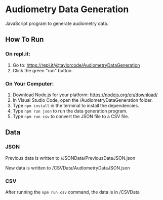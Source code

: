 # Audiometry Data Generation
JavaScript program to generate audiometry data.


## How To Run

### On repl.it:
1. Go to: https://repl.it/@taylorcode/AudiometryDataGeneration
2. Click the green "run" button.

### On Your Computer:
1. Download Node.js for your platform: https://nodejs.org/en/download/
2. In Visual Studio Code, open the /AudiometryDataGeneration folder.
3. Type `npm install` in the terminal to install the dependencies.
4. Type `npm run json` to run the data generation program.
5. Type `npm run csv` to convert the JSON file to a CSV file.


## Data
### JSON
Previous data is written to /JSONData/PreviousDataJSON.json

New data is written to /CSVData/AudiometryDataJSON.json
### CSV
After running the `npm run csv` command, the data is in /CSVData
